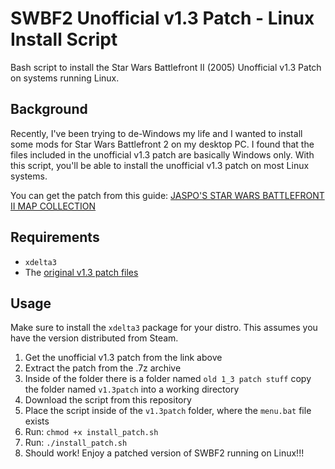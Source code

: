 # SWBF2 Unofficial v1.3 Patch - Linux Install Script

Bash script to install the Star Wars Battlefront II (2005) Unofficial v1.3 Patch on systems running Linux.

## Background

Recently, I've been trying to de-Windows my life and I wanted to install some mods for Star Wars Battlefront 2 on my desktop PC. I found that the files included in the unofficial v1.3 patch 
are basically Windows only. With this script, you'll be able to install the unofficial v1.3 patch on most Linux systems. 

You can get the patch from this guide: [JASPO'S STAR WARS BATTLEFRONT II MAP COLLECTION](https://steamcommunity.com/sharedfiles/filedetails/?id=1493175096)

## Requirements

- `xdelta3` 
- The [original v1.3 patch files](https://steamcommunity.com/sharedfiles/filedetails/?id=1493175096)

## Usage

Make sure to install the `xdelta3` package for your distro. This assumes you have the version distributed from Steam. 

1. Get the unofficial v1.3 patch from the link above
2. Extract the patch from the .7z archive
3. Inside of the folder there is a folder named `old 1_3 patch stuff` copy the folder named `v1.3patch` into a working directory
4. Download the script from this repository
5. Place the script inside of the `v1.3patch` folder, where the `menu.bat` file exists
6. Run: `chmod +x install_patch.sh`
7. Run: `./install_patch.sh`
8. Should work! Enjoy a patched version of SWBF2 running on Linux!!!
